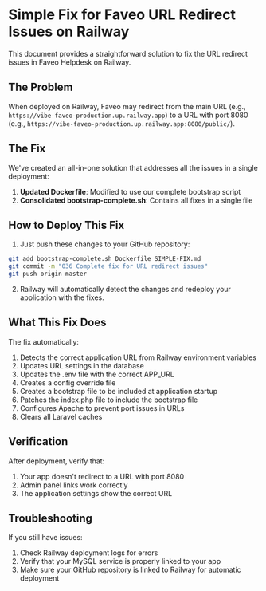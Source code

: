 # Simple Fix for Faveo URL Redirect Issues on Railway

This document provides a straightforward solution to fix the URL redirect issues in Faveo Helpdesk on Railway.

## The Problem

When deployed on Railway, Faveo may redirect from the main URL (e.g., `https://vibe-faveo-production.up.railway.app`) to a URL with port 8080 (e.g., `https://vibe-faveo-production.up.railway.app:8080/public/`).

## The Fix

We've created an all-in-one solution that addresses all the issues in a single deployment:

1. **Updated Dockerfile**: Modified to use our complete bootstrap script
2. **Consolidated bootstrap-complete.sh**: Contains all fixes in a single file

## How to Deploy This Fix

1. Just push these changes to your GitHub repository:
```bash
git add bootstrap-complete.sh Dockerfile SIMPLE-FIX.md
git commit -m "036 Complete fix for URL redirect issues"
git push origin master
```

2. Railway will automatically detect the changes and redeploy your application with the fixes.

## What This Fix Does

The fix automatically:

1. Detects the correct application URL from Railway environment variables
2. Updates URL settings in the database
3. Updates the .env file with the correct APP_URL
4. Creates a config override file
5. Creates a bootstrap file to be included at application startup
6. Patches the index.php file to include the bootstrap file
7. Configures Apache to prevent port issues in URLs
8. Clears all Laravel caches

## Verification

After deployment, verify that:
1. Your app doesn't redirect to a URL with port 8080
2. Admin panel links work correctly
3. The application settings show the correct URL

## Troubleshooting

If you still have issues:
1. Check Railway deployment logs for errors
2. Verify that your MySQL service is properly linked to your app
3. Make sure your GitHub repository is linked to Railway for automatic deployment 